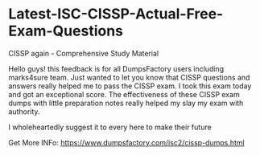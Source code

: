 # Latest-ISC-CISSP-Actual-Free-Exam-Questions

CISSP again - Comprehensive Study Material

Hello guys! this feedback is for all DumpsFactory users including marks4sure team. Just wanted to let you know that CISSP questions and answers really helped me to pass the CISSP exam. I took this exam today and got an exceptional score. The effectiveness of these CISSP exam dumps with little preparation notes really helped my slay my exam with authority.

I wholeheartedly suggest it to every here to make their future

Get More INFo: https://www.dumpsfactory.com/isc2/cissp-dumps.html
